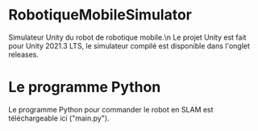 # RobotiqueMobileSimulator
Simulateur Unity du robot de robotique mobile.\n
Le projet Unity est fait pour Unity 2021.3 LTS, le simulateur compilé est disponible dans l'onglet releases.

# Le programme Python
Le programme Python pour commander le robot en SLAM est téléchargeable ici ("main.py").
